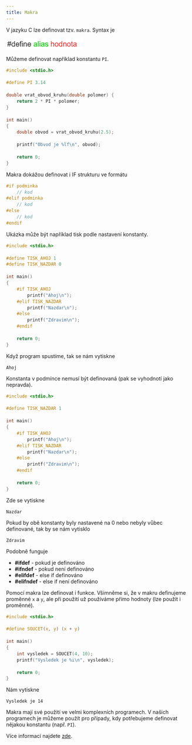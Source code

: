 ```yaml
---
title: Makra
---
```



V jazyku C lze definovat tzv. `makra`. Syntax je 

![makro](./obrazky/makra/makro.png)

Můžeme definovat například konstantu `PI`.

```c
#include <stdio.h>

#define PI 3.14

double vrat_obvod_kruhu(double polomer) {
    return 2 * PI * polomer;
}

int main()
{
    double obvod = vrat_obvod_kruhu(2.5);

    printf("Obvod je %lf\n", obvod);

    return 0;
}
```

Makra dokážou definovat i IF strukturu ve formátu

```c
#if podminka
    // kod
#elif podminka
    // kod
#else
    // kod
#endif
```

Ukázka může být například tisk podle nastavení konstanty.

```c
#include <stdio.h>

#define TISK_AHOJ 1
#define TISK_NAZDAR 0

int main()
{
    #if TISK_AHOJ
        printf("Ahoj\n");
    #elif TISK_NAZDAR
        printf("Nazdar\n");
    #else
        printf("Zdravim\n");
    #endif

    return 0;
}
```
Když program spustíme, tak se nám vytiskne 
```
Ahoj
```

Konstanta v podmínce nemusí být definovaná (pak se vyhodnotí jako nepravda).
```c
#include <stdio.h>

#define TISK_NAZDAR 1

int main()
{
    #if TISK_AHOJ
        printf("Ahoj\n");
    #elif TISK_NAZDAR
        printf("Nazdar\n");
    #else
        printf("Zdravim\n");
    #endif

    return 0;
}
```

Zde se vytiskne
```
Nazdar
```

Pokud by obě konstanty byly nastavené na 0 nebo nebyly vůbec definované, tak by se nám vytisklo
```
Zdravim
```

Podobně funguje 
* **#ifdef** - pokud je definováno
* **#ifndef** - pokud není definováno
* **#elifdef** - else if definováno
* **#elifndef** - else if není definováno


Pomocí makra lze definovat i funkce. Všimněme si, že v makru definujeme proměnné `x` a `y`, ale při použití už používáme přímo hodnoty (lze použít i proměnné).

```c
#include <stdio.h>

#define SOUCET(x, y) (x + y)

int main()
{
    int vysledek = SOUCET(4, 10);
    printf("Vysledek je %i\n", vysledek);

    return 0;
}
```
Nám vytiskne
```
Vysledek je 14
```

Makra mají své použití ve velmi komplexních programech. V našich programech je můžeme použít pro případy, kdy potřebujeme definovat nějakou konstantu (např. `PI`).

Více informací najdete [zde](https://devdocs.io/c/preprocessor).
